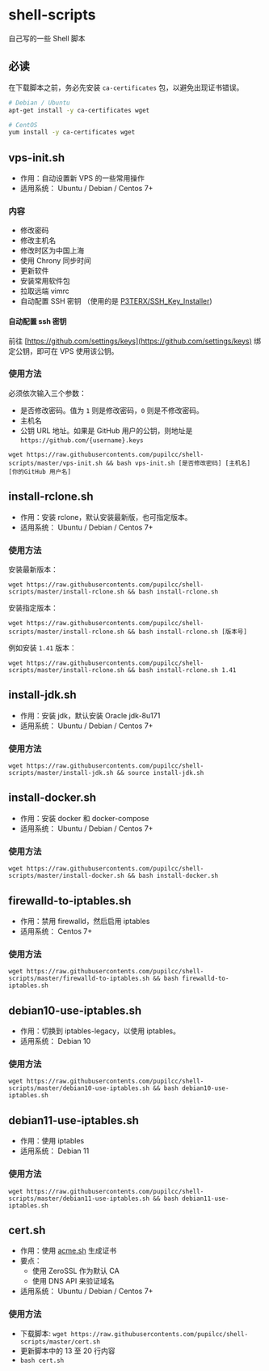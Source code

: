 # shell-scripts

自己写的一些 Shell 脚本

## 必读

在下载脚本之前，务必先安装 `ca-certificates` 包，以避免出现证书错误。

```bash
# Debian / Ubuntu
apt-get install -y ca-certificates wget

# CentOS
yum install -y ca-certificates wget
```

## vps-init.sh

* 作用：自动设置新 VPS 的一些常用操作
* 适用系统： Ubuntu / Debian / Centos 7+

### 内容

* 修改密码
* 修改主机名
* 修改时区为中国上海
* 使用 Chrony 同步时间
* 更新软件
* 安装常用软件包
* 拉取远端 vimrc
* 自动配置 SSH 密钥 （使用的是 [P3TERX/SSH_Key_Installer](https://github.com/P3TERX/SSH_Key_Installer))

#### 自动配置 ssh 密钥

前往 [https://github.com/settings/keys](https://github.com/settings/keys) 绑定公钥，即可在 VPS 使用该公钥。

### 使用方法

必须依次输入三个参数：

* 是否修改密码。值为 `1` 则是修改密码，`0` 则是不修改密码。
* 主机名
* 公钥 URL 地址。如果是 GitHub 用户的公钥，则地址是 `https://github.com/{username}.keys`

`wget https://raw.githubusercontents.com/pupilcc/shell-scripts/master/vps-init.sh && bash vps-init.sh [是否修改密码] [主机名] [你的GitHub 用户名]`

## install-rclone.sh

* 作用：安装 rclone，默认安装最新版，也可指定版本。
* 适用系统： Ubuntu / Debian / Centos 7+

### 使用方法

安装最新版本：

`wget https://raw.githubusercontents.com/pupilcc/shell-scripts/master/install-rclone.sh && bash install-rclone.sh`

安装指定版本：

`wget https://raw.githubusercontents.com/pupilcc/shell-scripts/master/install-rclone.sh && bash install-rclone.sh [版本号]`

例如安装 `1.41` 版本：

`wget https://raw.githubusercontents.com/pupilcc/shell-scripts/master/install-rclone.sh && bash install-rclone.sh 1.41`

## install-jdk.sh

* 作用：安装 jdk，默认安装 Oracle jdk-8u171
* 适用系统： Ubuntu / Debian / Centos 7+

### 使用方法

`wget https://raw.githubusercontents.com/pupilcc/shell-scripts/master/install-jdk.sh && source install-jdk.sh`

## install-docker.sh

* 作用：安装 docker 和 docker-compose
* 适用系统： Ubuntu / Debian / Centos 7+

### 使用方法

`wget https://raw.githubusercontents.com/pupilcc/shell-scripts/master/install-docker.sh && bash install-docker.sh`

## firewalld-to-iptables.sh

* 作用：禁用 firewalld，然后启用 iptables
* 适用系统： Centos 7+

### 使用方法

`wget https://raw.githubusercontents.com/pupilcc/shell-scripts/master/firewalld-to-iptables.sh && bash firewalld-to-iptables.sh`

## debian10-use-iptables.sh

* 作用：切换到 iptables-legacy，以使用 iptables。
* 适用系统： Debian 10

### 使用方法

`wget https://raw.githubusercontents.com/pupilcc/shell-scripts/master/debian10-use-iptables.sh && bash debian10-use-iptables.sh`

## debian11-use-iptables.sh

* 作用：使用 iptables
* 适用系统： Debian 11

### 使用方法

`wget https://raw.githubusercontents.com/pupilcc/shell-scripts/master/debian11-use-iptables.sh && bash debian11-use-iptables.sh`

## cert.sh

* 作用：使用 [acme.sh](http://acme.sh/) 生成证书
* 要点：
  - 使用 ZeroSSL 作为默认 CA
  - 使用 DNS API 来验证域名
* 适用系统： Ubuntu / Debian / Centos 7+

### 使用方法

* 下载脚本: `wget https://raw.githubusercontents.com/pupilcc/shell-scripts/master/cert.sh`
* 更新脚本中的 13 至 20 行内容
* `bash cert.sh`